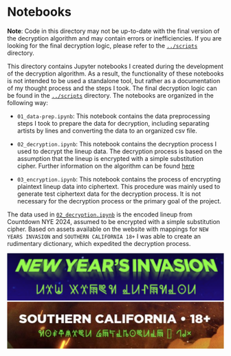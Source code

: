 # Notebooks

**Note**: Code in this directory may not be up-to-date with the final version of the decryption algorithm and may contain errors or inefficiencies. If you are looking for the final decryption logic, please refer to the [`../scripts`](../scripts/) directory.

This directory contains Jupyter notebooks I created during the development of the decryption algorithm. As a result, the functionality of these notebooks is not intended to be used a standalone tool, but rather as a documentation of my thought process and the steps I took. The final decryption logic can be found in the [`../scripts`](../scripts/) directory. The notebooks are organized in the following way:

- `01_data-prep.ipynb`: This notebook contains the data preprocessing steps I took to prepare the data for decryption, including separating artists by lines and converting the data to an organized csv file.

- `02_decryption.ipynb`: This notebook contains the decryption process I used to decrypt the lineup data. The decryption process is based on the assumption that the lineup  is encrypted with a simple substitution cipher. Further information on the algorithm can be found [here](../README.md#algorithm)

- `03_encryption.ipynb`: This notebook contains the process of encrypting plaintext lineup data into ciphertext. This procedure was mainly used to generate test ciphertext data for the decryption process. It is not necessary for the decryption process or the primary goal of the project.

The data used in [`02_decryption.ipynb`](02_decryption.ipynb) is the encoded lineup from Countdown NYE 2024, assumed to be encrypted with a simple substitution cipher. Based on assets available on the website with mappings for `NEW YEARS INVASION` and `SOUTHERN CALIFORNIA 18+` I was able to create an rudimentary dictionary, which expedited the decryption process.

![New Years Invasion](../data/countdown_24/new_years_invasion.png)
![Southern California 18+](../data/countdown_24/southern_california.png)